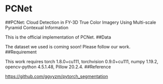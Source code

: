 # PCNet
##PCNet: Cloud Detection in FY-3D True Color Imagery Using Multi-scale Pyramid Contexual Information

This is the official implementation of PCNet.
##Data

The dataset we used is coming soon! Please follow our work.
##Requirement

This work requires torch 1.8.0+cu111, torchvision 0.9.0+cu111, numpy 1.19.2, opencv-python 4.5.1.48, Pillow 20.2.4.
##Reference

https://github.com/ggyyzm/pytorch_segmentation
